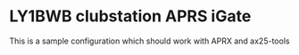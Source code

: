 # LY1BWB clubstation APRS iGate

This is a sample configuration which should work with APRX and ax25-tools
